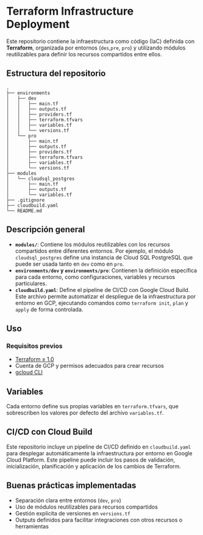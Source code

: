 # Terraform Infrastructure Deployment

Este repositorio contiene la infraestructura como código (IaC) definida con **Terraform**, organizada por entornos (`des`,`pre`, `pro`) y utilizando módulos reutilizables para definir los recursos compartidos entre ellos.

## Estructura del repositorio

```
.
├── environments
│   ├── dev
│   │   ├── main.tf
│   │   ├── outputs.tf
│   │   ├── providers.tf
│   │   ├── terraform.tfvars
│   │   ├── variables.tf
│   │   └── versions.tf
│   └── pro
│       ├── main.tf
│       ├── outputs.tf
│       ├── providers.tf
│       ├── terraform.tfvars
│       ├── variables.tf
│       └── versions.tf
├── modules
│   └── cloudsql_postgres
│       ├── main.tf
│       ├── outputs.tf
│       └── variables.tf
├── .gitignore
├── cloudbuild.yaml
└── README.md
```

## Descripción general

- **`modules/`**: Contiene los módulos reutilizables con los recursos compartidos entre diferentes entornos. Por ejemplo, el módulo `cloudsql_postgres` define una instancia de Cloud SQL PostgreSQL que puede ser usada tanto en `dev` como en `pro`.
- **`environments/dev` y `environments/pro`**: Contienen la definición específica para cada entorno, como configuraciones, variables y recursos particulares.
- **`cloudbuild.yaml`**: Define el pipeline de CI/CD con Google Cloud Build. Este archivo permite automatizar el despliegue de la infraestructura por entorno en GCP, ejecutando comandos como `terraform init`, `plan` y `apply` de forma controlada.

## Uso

### Requisitos previos

- [Terraform ≥ 1.0](https://www.terraform.io/downloads)
- Cuenta de GCP y permisos adecuados para crear recursos
- [gcloud CLI](https://cloud.google.com/sdk/docs/install)

## Variables

Cada entorno define sus propias variables en `terraform.tfvars`, que sobrescriben los valores por defecto del archivo `variables.tf`.

## CI/CD con Cloud Build

Este repositorio incluye un pipeline de CI/CD definido en `cloudbuild.yaml` para desplegar automáticamente la infraestructura por entorno en Google Cloud Platform. Este pipeline puede incluir los pasos de validación, inicialización, planificación y aplicación de los cambios de Terraform.

## Buenas prácticas implementadas

- Separación clara entre entornos (`dev`, `pro`)
- Uso de módulos reutilizables para recursos compartidos
- Gestión explícita de versiones en `versions.tf`
- Outputs definidos para facilitar integraciones con otros recursos o herramientas

